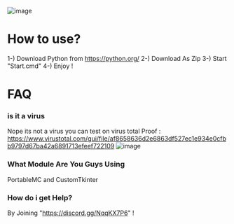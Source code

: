   ![image](https://github.com/user-attachments/assets/fc34b199-2d72-4f3d-bd3b-3e452580f9f9)
# How to use?
1-) Download Python from https://python.org/
2-) Download As Zip
3-) Start "Start.cmd"
4-) Enjoy !

# FAQ
### is it a virus
Nope its not a virus you can test on virus total 
Proof : https://www.virustotal.com/gui/file/af8658636d2e6863df527ec1e934e0cfbb9797d67ba42a6891713efeef722109
![image](https://github.com/user-attachments/assets/f7aae6df-0150-49d5-845d-9b696a11076f)

### What Module Are You Guys Using
PortableMC and CustomTkinter

### How do i get Help?
By Joining "https://discord.gg/NqqKX7P6" !
